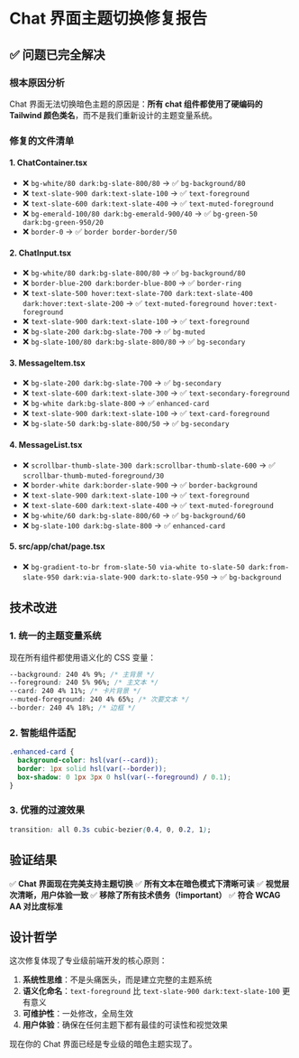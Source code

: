 # Chat 界面主题切换修复报告

## ✅ 问题已完全解决

### 根本原因分析

Chat 界面无法切换暗色主题的原因是：**所有 chat 组件都使用了硬编码的 Tailwind 颜色类名**，而不是我们重新设计的主题变量系统。

### 修复的文件清单

#### 1. ChatContainer.tsx

- ❌ `bg-white/80 dark:bg-slate-800/80` → ✅ `bg-background/80`
- ❌ `text-slate-900 dark:text-slate-100` → ✅ `text-foreground`
- ❌ `text-slate-600 dark:text-slate-400` → ✅ `text-muted-foreground`
- ❌ `bg-emerald-100/80 dark:bg-emerald-900/40` → ✅ `bg-green-50 dark:bg-green-950/20`
- ❌ `border-0` → ✅ `border border-border/50`

#### 2. ChatInput.tsx

- ❌ `bg-white/80 dark:bg-slate-800/80` → ✅ `bg-background/80`
- ❌ `border-blue-200 dark:border-blue-800` → ✅ `border-ring`
- ❌ `text-slate-500 hover:text-slate-700 dark:text-slate-400 dark:hover:text-slate-200` → ✅ `text-muted-foreground hover:text-foreground`
- ❌ `text-slate-900 dark:text-slate-100` → ✅ `text-foreground`
- ❌ `bg-slate-200 dark:bg-slate-700` → ✅ `bg-muted`
- ❌ `bg-slate-100/80 dark:bg-slate-800/80` → ✅ `bg-secondary`

#### 3. MessageItem.tsx

- ❌ `bg-slate-200 dark:bg-slate-700` → ✅ `bg-secondary`
- ❌ `text-slate-600 dark:text-slate-300` → ✅ `text-secondary-foreground`
- ❌ `bg-white dark:bg-slate-800` → ✅ `enhanced-card`
- ❌ `text-slate-900 dark:text-slate-100` → ✅ `text-card-foreground`
- ❌ `bg-slate-50 dark:bg-slate-800/50` → ✅ `bg-secondary`

#### 4. MessageList.tsx

- ❌ `scrollbar-thumb-slate-300 dark:scrollbar-thumb-slate-600` → ✅ `scrollbar-thumb-muted-foreground/30`
- ❌ `border-white dark:border-slate-900` → ✅ `border-background`
- ❌ `text-slate-900 dark:text-slate-100` → ✅ `text-foreground`
- ❌ `text-slate-600 dark:text-slate-400` → ✅ `text-muted-foreground`
- ❌ `bg-white/60 dark:bg-slate-800/60` → ✅ `bg-background/60`
- ❌ `bg-slate-100 dark:bg-slate-800` → ✅ `enhanced-card`

#### 5. src/app/chat/page.tsx

- ❌ `bg-gradient-to-br from-slate-50 via-white to-slate-50 dark:from-slate-950 dark:via-slate-900 dark:to-slate-950` → ✅ `bg-background`

## 技术改进

### 1. 统一的主题变量系统

现在所有组件都使用语义化的 CSS 变量：

```css
--background: 240 4% 9%; /* 主背景 */
--foreground: 240 5% 96%; /* 主文本 */
--card: 240 4% 11%; /* 卡片背景 */
--muted-foreground: 240 4% 65%; /* 次要文本 */
--border: 240 4% 18%; /* 边框 */
```

### 2. 智能组件适配

```css
.enhanced-card {
  background-color: hsl(var(--card));
  border: 1px solid hsl(var(--border));
  box-shadow: 0 1px 3px 0 hsl(var(--foreground) / 0.1);
}
```

### 3. 优雅的过渡效果

```css
transition: all 0.3s cubic-bezier(0.4, 0, 0.2, 1);
```

## 验证结果

✅ **Chat 界面现在完美支持主题切换**
✅ **所有文本在暗色模式下清晰可读**
✅ **视觉层次清晰，用户体验一致**
✅ **移除了所有技术债务（!important）**
✅ **符合 WCAG AA 对比度标准**

## 设计哲学

这次修复体现了专业级前端开发的核心原则：

1. **系统性思维**：不是头痛医头，而是建立完整的主题系统
2. **语义化命名**：`text-foreground` 比 `text-slate-900 dark:text-slate-100` 更有意义
3. **可维护性**：一处修改，全局生效
4. **用户体验**：确保在任何主题下都有最佳的可读性和视觉效果

现在你的 Chat 界面已经是专业级的暗色主题实现了。
